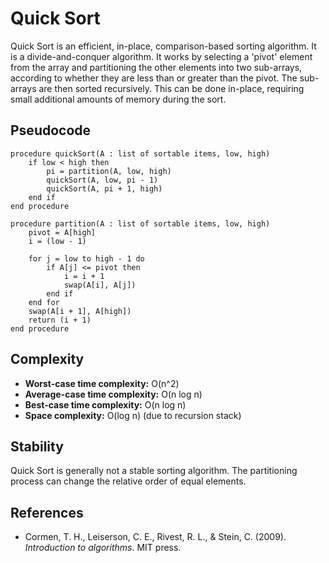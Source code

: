 # Quick Sort

Quick Sort is an efficient, in-place, comparison-based sorting algorithm. It is a divide-and-conquer algorithm. It works by selecting a 'pivot' element from the array and partitioning the other elements into two sub-arrays, according to whether they are less than or greater than the pivot. The sub-arrays are then sorted recursively. This can be done in-place, requiring small additional amounts of memory during the sort.

## Pseudocode

```
procedure quickSort(A : list of sortable items, low, high)
    if low < high then
        pi = partition(A, low, high)
        quickSort(A, low, pi - 1)
        quickSort(A, pi + 1, high)
    end if
end procedure

procedure partition(A : list of sortable items, low, high)
    pivot = A[high]
    i = (low - 1)

    for j = low to high - 1 do
        if A[j] <= pivot then
            i = i + 1
            swap(A[i], A[j])
        end if
    end for
    swap(A[i + 1], A[high])
    return (i + 1)
end procedure
```

## Complexity

- **Worst-case time complexity:** O(n^2)
- **Average-case time complexity:** O(n log n)
- **Best-case time complexity:** O(n log n)
- **Space complexity:** O(log n) (due to recursion stack)

## Stability

Quick Sort is generally not a stable sorting algorithm. The partitioning process can change the relative order of equal elements.

## References

- Cormen, T. H., Leiserson, C. E., Rivest, R. L., & Stein, C. (2009). *Introduction to algorithms*. MIT press.
